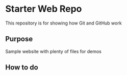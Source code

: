 # Starter Web Repo

This repository is for showing how Git and GitHub work

## Purpose

Sample website with plenty of files for demos

## How to do